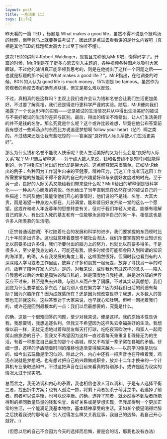 ```yaml
---
layout: post
title: 一些琐事（二）
tags: [Life]
---
```

昨天看的一篇 TED ，标题是 What makes a good life，虽然不得不说是个挺鸡汤的标题，但毕竟马上就要英语考试了，因此还是点进去看看讲的是什么内容吧（真相是其他TED的标题都太高大上以至于怕听不懂）。

这次TED的讲师叫Robert Waldinger，就暂且先称他为Mr.R吧，懒得码字了。开篇的时候，Mr.R倒是花了挺多心思去引入主题的，各种视频各种图片以吸引大家眼球。不过他的演讲真正能带领我思考的，则是在他抛出了这样一个问题之后——也就是标题的那个问题“What makes a good life？”。Mr.R指出，在他调查的时候，80%的人认为 good life is much money，15%则是 be famous。虽然作为旁观者的角度去看的确有点肤浅，但又是那么难以反驳。

不过，真相真的是这样吗？主观上我们或许会认为钱和名誉会让我们生活更加美好，不过要了解真相，我们还是得进行更科学严谨的实验。随后，Mr.R便向我们揭露了一个长达85年的实验——记录被试的生活情况并从中得出生活美好的被试与不美好被试的生活的差异与区别。最后，得出的结论不难猜出，让人们生活美好的并不是钱的名誉。那么究竟是什么呢？这个或许比较难想，毕竟在他公布答案前我有想过一些鸡汤点的东西比方说追逐梦想啊 follow your heart（怂?）啊之类的。不过结果还是让我有些吃惊的——答案是“良好的人际关系使人们生活更美好”。

那么为什么钱和名誉不能使人快乐呢？使人生活美好的又为什么会是“良好的人际关系”呢？Mr.R随后解释道——对于绝大数人来说，钱和名誉绝不是短时间就能得到的。为了得到它们付出的代价却是巨大的。这点解释起来很简单。正如Mr.R给出的例子：各种因为工作诞生出来的亚健康，精神压力，沉迷工作或者沉迷因工作所需要掌握的技能而不得不舍离的自己的兴趣爱好和与亲朋好友度过的时光。至于另一点，良好的人际关系又能给我们带来些什么呢？Mr.R给出的解释倒是很科学化——一种从内心而发的喜悦。他也给出了当年直到现在依然在世的被试自己的一些描述：当问及他们最能使他们开心的事情时，他们说的不是钱、名誉、大富大贵，而是渴望一种身边人都在，儿孙满堂，能和昔日好友齐聚一堂的这么一个愿望。这或许和老人年近暮年的思想转变有关，但对于我们年轻人来说，能够有理解自己的家人，有出生入死的基友和有一位能够永远陪伴自己的另一半，相信这也是许多人所羡慕的生活吧。

（正宗普通话腔调）不过随着社会的发展和科学的进步，我们要掌握的东西顿时比几十年前多出许多。这也就意味着要想不被社会淘汰，我们所要掌握的专业知识也比以前要多出许多倍，我们所要付出的脑力上的努力，也就比以前要多得多。于是很多人，至少是我身边的人，可能还有我，很多时候很可能都会陷入到所谓的知识的海洋里。的确，从自我发展的角度上看，这样固然很好。但同时我也看到有的人深深陷入学习或者工作里面，放弃了许多和朋友一起玩耍，放弃了寻找另一半的时间，放弃了陪伴在家人旁边。是的，对我来说，或许我也有过这样的念头——陷入自我思考过后的大脑是孤独的和自私的，越是深度地自我挖掘，越是对外部的世界反应不过来，甚至是失去兴趣，与别人从而产生了隔膜。不过其实认真想想，我们到底为什么要学这么多东西？因为别人也在努力学？因为对我们日后的前途有帮助？因为兴趣所在？因为成就感所在？还是因为想改变世界？我想，大多数人的答案也无非就这些。这些答案对于大家来说，也早就心知肚明。但唯一困扰着我们的，或许还是回到最根本的一点：我们以后最想要的，究竟是什么。

的确，这是一个很难回答的问题，至少对我来说，便是这样。我的原始本性告诉我，我想要钱，我想追逐名利，但我又不希望因为这样失去幸福美好的生活。我想像以前一样，无忧无虑地过着和朋友每天打打球，吃吃夜宵吹吹牛，和家人一起爬爬山旅旅游的日子，但我又不希望因为这样一直过着每天重重复复碌碌无为的生活，有着一种想念自己诞生的那个小县城，却又不希望一辈子窝在县城的矛盾。仔细一想，这样的矛盾随着时间的推移也逐渐变得越来越大——以前学习像是玩似的，如今出去玩像是学习似的。除此之外，内心中还有一把声音也在呼唤着我，鸡汤点说就是梦想吧。也有想过把自己的兴趣做成职业，放弃十二年才换来的一个计算机专业录取通知书。不过这把声音在目前来看真的特别渺小，或许是因为现实的情况太过于现实吧。

总而言之，我无法调和内心的矛盾，我也相信也没人可以调和。于是有人选择平衡三者，找出折中方案；也有人孤注一掷，将剩下两者扼杀于萌芽之中。我选择了前者。前者可以说平衡，也可以说平庸。的确，选择了前者，就必然得不到后者所能得到的相同数量质量的钱和名誉、良好关系或是梦想实现，但我却得到一个更加正常的生活，一个能满足我基本物欲，基本精神享受的生活。正如某个傻逼喝得烂醉之后扶着我说的那句话：别人过得怎么样又关我屁事，我自己的选择，我自己开心就好。:)


（但愿以后的自己不会因为今天的选择而后悔，要是会的话，那我也没有办法）